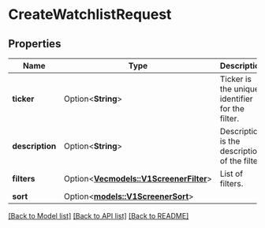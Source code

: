 # CreateWatchlistRequest

## Properties

Name | Type | Description | Notes
------------ | ------------- | ------------- | -------------
**ticker** | Option<**String**> | Ticker is the unique identifier for the filter. | [optional]
**description** | Option<**String**> | Description is the description of the filter. | [optional]
**filters** | Option<[**Vec<models::V1ScreenerFilter>**](v1ScreenerFilter.md)> | List of filters. | [optional]
**sort** | Option<[**models::V1ScreenerSort**](v1ScreenerSort.md)> |  | [optional]

[[Back to Model list]](../README.md#documentation-for-models) [[Back to API list]](../README.md#documentation-for-api-endpoints) [[Back to README]](../README.md)


